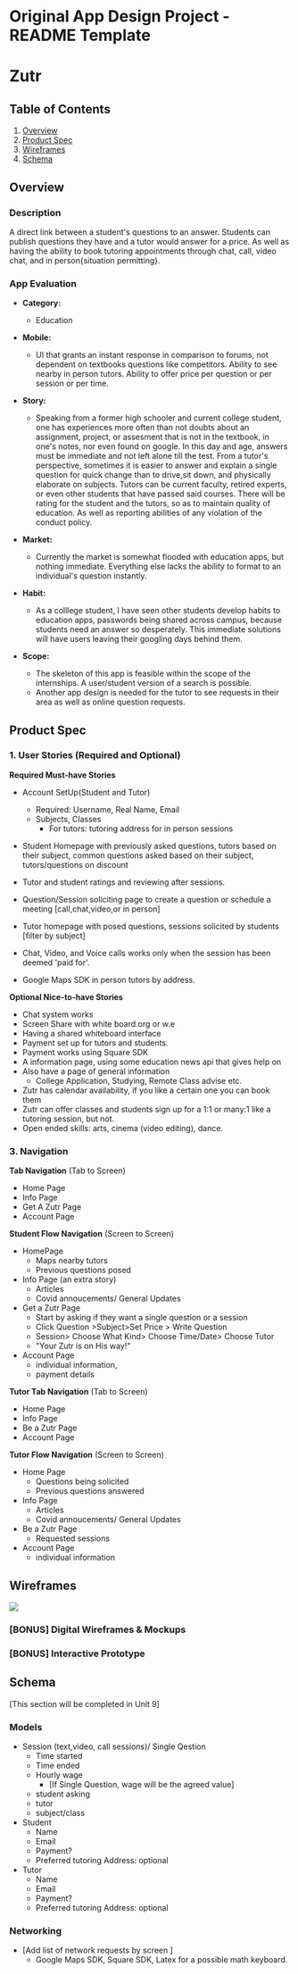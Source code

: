Original App Design Project - README Template
===

# Zutr

## Table of Contents
1. [Overview](#Overview)
1. [Product Spec](#Product-Spec)
1. [Wireframes](#Wireframes)
2. [Schema](#Schema)

## Overview
### Description
A direct link between a student's questions to an answer. Students can publish questions they have and a tutor would answer for a price. As well as having the ability to book tutoring appointments through chat, call, video chat, and in person{situation permitting}.

### App Evaluation
- **Category:**
    - Education
- **Mobile:**
    - UI that grants an instant response in comparison to forums, not dependent on textbooks questions like competitors. Ability to see nearby in person tutors. Ability to offer price per question or per session or per time.
- **Story:**
    - Speaking from a former high schooler and current college student, one has experiences more often than not doubts about an assignment, project, or assesment that is not in the textbook, in one's notes, nor even found on google. In this day and age, answers must be immediate and not left alone till the test. From a tutor's perspective, sometimes it is easier to answer and explain a single question for quick change than to drive,sit down, and physically elaborate on subjects. Tutors can be current faculty, retired experts, or even other students that have passed said courses. There will be rating for the student and the tutors, so as to maintain quality of education. As well as reporting abilities of any violation of the conduct policy.
    
- **Market:**
    - Currently the market is somewhat flooded with education apps, but nothing immediate. Everything else lacks the ability to format to an individual's question instantly.
- **Habit:**
    - As a colllege student, I have seen other students develop habits to education apps, passwords being shared across campus, because students need an answer so desperately. This immediate solutions will have users leaving their googling days behind them.
- **Scope:**
    - The skeleton of this app is feasible within the scope of the internships. A user/student version of a search is possible.
    - Another app design is needed for the tutor to see requests in their area as well as online question requests.

## Product Spec

### 1. User Stories (Required and Optional)

**Required Must-have Stories**

* Account SetUp(Student and Tutor)
    - Required: Username, Real Name, Email
    - Subjects, Classes
        - For tutors: tutoring address for in person sessions
* Student Homepage with previously asked questions, tutors based on their subject, common questions asked based on their subject, tutors/questions on discount
* Tutor and student ratings and reviewing after sessions.
* Question/Session soliciting page to create a question or schedule a meeting [call,chat,video,or in person]
* Tutor homepage with posed questions, sessions solicited by students [filter by subject] 
* Chat, Video, and Voice calls works only when the session has been deemed 'paid for'.

* Google Maps SDK in person tutors by address.

**Optional Nice-to-have Stories**

* Chat system works
* Screen Share with white board.org or w.e
* Having a shared whiteboard interface
* Payment set up for tutors and students.
* Payment works using Square SDK
* A information page, using some education news api that gives help on 
* Also have a page of general information
    - College Application, Studying, Remote Class advise etc.
* Zutr has calendar availability, if you like a certain one you can book them
* Zutr can offer classes and students sign up for a 1:1 or many:1 like a tutoring session, but not.
* Open ended skills: arts, cinema (video editing), dance.


### 3. Navigation

**Tab Navigation** (Tab to Screen)

* Home Page
* Info Page
* Get A Zutr Page
* Account Page

**Student Flow Navigation** (Screen to Screen)

* HomePage
   * Maps nearby tutors
   * Previous questions posed
* Info Page (an extra story)
   * Articles
   * Covid annoucements/ General Updates
* Get a Zutr Page
    * Start by asking if they want a single question or a session
    * Click Question >Subject>Set Price > Write Question
    * Session> Choose What Kind> Choose Time/Date> Choose Tutor
    * "Your Zutr is on His way!"
* Account Page
    * individual information, 
    * payment details


**Tutor Tab Navigation** (Tab to Screen)

* Home Page
* Info Page
* Be a Zutr Page
* Account Page

**Tutor Flow Navigation** (Screen to Screen)

* Home Page
    * Questions being solicited
    * Previous questions answered
* Info Page
    *  Articles
   * Covid annoucements/ General Updates
* Be a Zutr Page
    * Requested sessions
* Account Page
    * individual information

## Wireframes



![](https://i.imgur.com/AIgDLNt.png)


### [BONUS] Digital Wireframes & Mockups

### [BONUS] Interactive Prototype

## Schema 
[This section will be completed in Unit 9]
### Models
- Session (text,video, call sessions)/ Single Qestion
    - Time started
    - Time ended
    - Hourly wage
        -  [If Single Question,  wage will be the agreed value]
    - student asking
    - tutor
    - subject/class
- Student
    - Name
    - Email
    - Payment?
    - Preferred tutoring Address: optional
- Tutor
    - Name
    - Email
    - Payment?
    - Preferred tutoring Address: optional






### Networking
- [Add list of network requests by screen ]
    - Google Maps SDK, Square SDK, Latex for a possible math keyboard.
